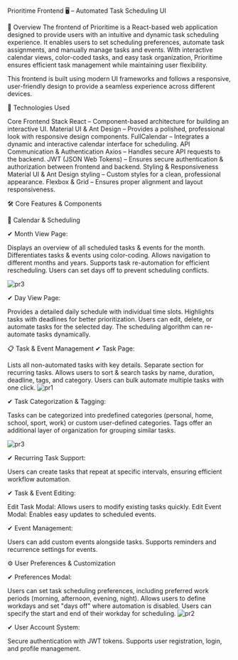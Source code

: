 Prioritime Frontend 🖥️ – Automated Task Scheduling UI

📌 Overview
The frontend of Prioritime is a React-based web application designed to provide users with an intuitive and dynamic task scheduling experience. It enables users to set scheduling preferences, automate task assignments, and manually manage tasks and events. With interactive calendar views, color-coded tasks, and easy task organization, Prioritime ensures efficient task management while maintaining user flexibility.

This frontend is built using modern UI frameworks and follows a responsive, user-friendly design to provide a seamless experience across different devices.

🚀 Technologies Used

Core Frontend Stack
React – Component-based architecture for building an interactive UI.
Material UI & Ant Design – Provides a polished, professional look with responsive design components.
FullCalendar – Integrates a dynamic and interactive calendar interface for scheduling.
API Communication & Authentication
Axios – Handles secure API requests to the backend.
JWT (JSON Web Tokens) – Ensures secure authentication & authorization between frontend and backend.
Styling & Responsiveness
Material UI & Ant Design styling – Custom styles for a clean, professional appearance.
Flexbox & Grid – Ensures proper alignment and layout responsiveness.


🛠️ Core Features & Components

📆 Calendar & Scheduling

✔ Month View Page:

Displays an overview of all scheduled tasks & events for the month.
Differentiates tasks & events using color-coding.
Allows navigation to different months and years.
Supports task re-automation for efficient rescheduling.
Users can set days off to prevent scheduling conflicts.

![pr3](https://github.com/user-attachments/assets/014b6c3a-2846-4bd3-8d98-427eb5927f60)

✔ Day View Page:

Provides a detailed daily schedule with individual time slots.
Highlights tasks with deadlines for better prioritization.
Users can edit, delete, or automate tasks for the selected day.
The scheduling algorithm can re-automate tasks dynamically.


📋 Task & Event Management
✔ Task Page:

Lists all non-automated tasks with key details.
Separate section for recurring tasks.
Allows users to sort & search tasks by name, duration, deadline, tags, and category.
Users can bulk automate multiple tasks with one click.
![pr1](https://github.com/user-attachments/assets/03ba127a-57d1-40ac-afeb-0467f32b2562)


✔ Task Categorization & Tagging:

Tasks can be categorized into predefined categories (personal, home, school, sport, work) or custom user-defined categories.
Tags offer an additional layer of organization for grouping similar tasks.

![pr3](https://github.com/user-attachments/assets/ecd6e9c0-f51b-4f99-8b21-fbd90342f1b6)

✔ Recurring Task Support:

Users can create tasks that repeat at specific intervals, ensuring efficient workflow automation.

✔ Task & Event Editing:

Edit Task Modal: Allows users to modify existing tasks quickly.
Edit Event Modal: Enables easy updates to scheduled events.


✔ Event Management:

Users can add custom events alongside tasks.
Supports reminders and recurrence settings for events.

⚙️ User Preferences & Customization

✔ Preferences Modal:

Users can set task scheduling preferences, including preferred work periods (morning, afternoon, evening, night).
Allows users to define workdays and set "days off" where automation is disabled.
Users can specify the start and end of their workday for scheduling.
![pr2](https://github.com/user-attachments/assets/7567961c-40cb-43f3-bfe7-f48fbe8eced7)


✔ User Account System:

Secure authentication with JWT tokens.
Supports user registration, login, and profile management.
